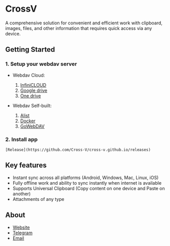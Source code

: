 # CrossV

A comprehensive solution for convenient and efficient work with clipboard, images, files, and other information that requires quick access via any device.

## Getting Started

### 1. Setup your webdav server

- Webdav Cloud:

    1. [InfiniCLOUD](https://infini-cloud.net)
    2. [Google drive](https://drive.google.com)
    3. [One drive](https://www.microsoft.com/en-us/microsoft-365/onedrive/online-cloud-storage)

- Webdav Self-built:

    1. [Alist](https://alist.nn.ci)
    2. [Docker](https://hub.docker.com/r/bytemark/webdav)
    3. [GoWebDAV](https://github.com/117503445/GoWebDAV)

### 2. Install app    

    [Release](https://github.com/Cross-V/cross-v.github.io/releases)

## Key features

- Instant sync across all platforms (Android, Windows, Mac, Linux, iOS)
- Fully offline work and ability to sync instantly when internet is available
- Supports Universal Clipboard (Copy content on one device and Paste on another)
- Attachments of any type


## About

- [Website](https://crossv.app)
- [Telegram](https://t.me/crossvapp)
- [Email](zhenorzz@gmail.com)
